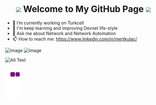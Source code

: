 <h1 align="center">
  <img src="https://c.tenor.com/k2GZAYWuTS4AAAAi/backhand-index-pointing-down-joypixels.gif" width="35">
  Welcome to My GitHub Page
  <img src="https://c.tenor.com/k2GZAYWuTS4AAAAi/backhand-index-pointing-down-joypixels.gif" width="35">
</h1>

- 🔭 I’m currently working on Turkcell
- 🌱 I'm keep learning and improving Devnet life-style
- 💬 Ask me about Network and Network Automation
- 📫 How to reach me: https://www.linkedin.com/in/mertkulac/

 ![image](https://user-images.githubusercontent.com/96883175/154637725-e48e3ccf-49d5-4624-9c38-f005952e2c62.png) ![image](https://user-images.githubusercontent.com/96883175/154644792-9d27387c-ae5f-4465-9b23-ebc42b6519b9.png)



![Alt Text](https://68.media.tumblr.com/fe195e9db7b66a729194a43370a21795/tumblr_oja6h1f90C1rzss56o1_500.gif)

![snake gif](https://github.com/MertKulac/MertKulac/blob/output/github-contribution-grid-snake.gif)


